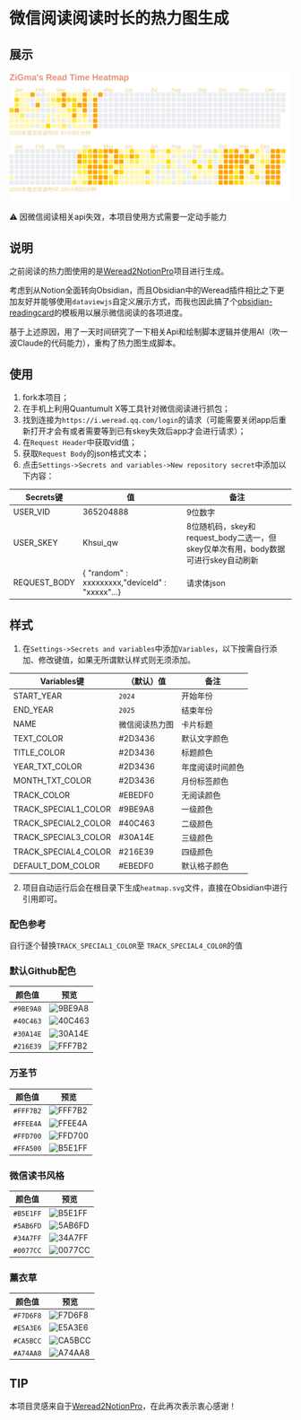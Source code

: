 # 微信阅读阅读时长的热力图生成

## 展示
<img src="https://raw.githubusercontent.com/ZiGmaX809/Weread_ReadTime_Heatmap/main/heatmap.svg">

⚠️ 因微信阅读相关api失效，本项目使用方式需要一定动手能力

## 说明

之前阅读的热力图使用的是[Weread2NotionPro](https://github.com/malinkang/weread2notion-pro.git)项目进行生成。

考虑到从Notion全面转向Obsidian，而且Obsidian中的Weread插件相比之下更加友好并能够使用`dataviewjs`自定义展示方式，而我也因此搞了个[obsidian-readingcard](https://github.com/ZiGmaX809/obsidian-readingcard-template.git)的模板用以展示微信阅读的各项进度。

基于上述原因，用了一天时间研究了一下相关Api和绘制脚本逻辑并使用AI（吹一波Claude的代码能力），重构了热力图生成脚本。

## 使用
1. fork本项目；
2. 在手机上利用Quantumult X等工具针对微信阅读进行抓包；
3. 找到连接为`https://i.weread.qq.com/login`的请求（可能需要关闭app后重新打开才会有或者需要等到已有skey失效后app才会进行请求）；
4. 在`Request Header`中获取vid值；
5. 获取`Request Body`的json格式文本；
6. 点击`Settings->Secrets and variables->New repository secret`中添加以下内容：

| Secrets键     | 值   | 备注    |
| ------------ | -- | ----- |
| USER_VID |   365204888  |   9位数字  |
| USER_SKEY |  Khsui_qw  |   8位随机码，skey和request_body二选一，但skey仅单次有用，body数据可进行skey自动刷新  |
| REQUEST_BODY |  { "random" : xxxxxxxxx,"deviceId" : "xxxxx"...} |  请求体json  |

## 样式
1. 在`Settings->Secrets and variables`中添加`Variables`，以下按需自行添加、修改键值，如果无所谓默认样式则无须添加。

| Variables键      | （默认）值        | 备注              |
| ---------------- | --------- | -----------------------|
| START_YEAR       | `2024`    | 开始年份                 |
| END_YEAR         | `2025`    | 结束年份                 |
| NAME             | 微信阅读热力图    | 卡片标题  |
| TEXT_COLOR       | #2D3436   |  默认文字颜色            |
| TITLE_COLOR      | #2D3436   |  标题颜色               |
| YEAR_TXT_COLOR   | #2D3436   |  年度阅读时间颜色         |
| MONTH_TXT_COLOR  | #2D3436   |  月份标签颜色            |
| TRACK_COLOR      | #EBEDF0   |  无阅读颜色              |
| TRACK_SPECIAL1_COLOR | #9BE9A8 |  一级颜色              |
| TRACK_SPECIAL2_COLOR | #40C463 |  二级颜色              |
| TRACK_SPECIAL3_COLOR | #30A14E |  三级颜色              |
| TRACK_SPECIAL4_COLOR | #216E39 |  四级颜色              |
| DEFAULT_DOM_COLOR | #EBEDF0 | 默认格子颜色                  |

2. 项目自动运行后会在根目录下生成`heatmap.svg`文件，直接在Obsidian中进行引用即可。

### 配色参考

自行逐个替换`TRACK_SPECIAL1_COLOR`至 `TRACK_SPECIAL4_COLOR`的值

### 默认Github配色

| 颜色值       | 预览                               |
|--------------|-----------------------------------|
| `#9BE9A8` | ![9BE9A8](./assets/9BE9A8.svg) |
| `#40C463` | ![40C463](./assets/40C463.svg) |
| `#30A14E` | ![30A14E](./assets/30A14E.svg) |
| `#216E39` | ![FFF7B2](./assets/216E39.svg) |

### 万圣节

| 颜色值       | 预览                               |
|--------------|-----------------------------------|
| `#FFF7B2` | ![FFF7B2](./assets/FFF7B2.svg) |
| `#FFEE4A` | ![FFEE4A](./assets/FFEE4A.svg) |
| `#FFD700` | ![FFD700](./assets/FFD700.svg) |
| `#FFA500` | ![B5E1FF](./assets/FFA500.svg) |

### 微信读书风格

| 颜色值       | 预览                               |
|--------------|-----------------------------------|
| `#B5E1FF` | ![B5E1FF](./assets/B5E1FF.svg) |
| `#5AB6FD` | ![5AB6FD](./assets/5AB6FD.svg) |
| `#34A7FF` | ![34A7FF](./assets/34A7FF.svg) |
| `#0077CC` | ![0077CC](./assets/0077CC.svg) |

### 薰衣草

| 颜色值    | 预览                           |
| --------- | ------------------------------ |
| `#F7D6F8` | ![F7D6F8](./assets/F7D6F8.svg) |
| `#E5A3E6` | ![E5A3E6](./assets/E5A3E6.svg) |
| `#CA5BCC` | ![CA5BCC](./assets/CA5BCC.svg) |
| `#A74AA8` | ![A74AA8](./assets/A74AA8.svg) |


## TIP

本项目灵感来自于[Weread2NotionPro](https://github.com/malinkang/weread2notion-pro.git)，在此再次表示衷心感谢！



